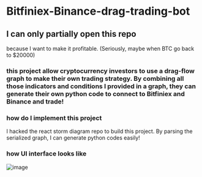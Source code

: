 # Bitfiniex-Binance-drag-trading-bot

## I can only partially open this repo 
because I want to make it profitable. (Seriously, maybe when BTC go back to $20000)

### this project allow cryptocurrency investors to use a drag-flow graph to make their own trading strategy. By combining all those indicators and conditions I provided in a graph, they can generate their own python code to connect to Bitfiniex and Binance and trade!

### how do I implement this project
I hacked the react storm diagram repo to build this project. By parsing the serialized graph, I can generate python codes easily!

### how UI interface looks like
![image](https://github.com/d8tltanc/Bitfiniex-Binance-drag-trading-bot/blob/master/image/WechatIMG1.jpeg)
